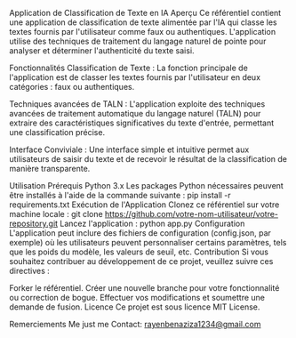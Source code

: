Application de Classification de Texte en IA
Aperçu
Ce référentiel contient une application de classification de texte alimentée par l'IA qui classe les textes fournis par l'utilisateur comme faux ou authentiques. L'application utilise des techniques de traitement du langage naturel de pointe pour analyser et déterminer l'authenticité du texte saisi.

Fonctionnalités
Classification de Texte : La fonction principale de l'application est de classer les textes fournis par l'utilisateur en deux catégories : faux ou authentiques.

Techniques avancées de TALN : L'application exploite des techniques avancées de traitement automatique du langage naturel (TALN) pour extraire des caractéristiques significatives du texte d'entrée, permettant une classification précise.

Interface Conviviale : Une interface simple et intuitive permet aux utilisateurs de saisir du texte et de recevoir le résultat de la classification de manière transparente.

Utilisation
Prérequis
Python 3.x
Les packages Python nécessaires peuvent être installés à l'aide de la commande suivante :
  pip install -r requirements.txt
Exécution de l'Application
Clonez ce référentiel sur votre machine locale :
  git clone https://github.com/votre-nom-utilisateur/votre-repository.git
Lancez l'application :
  python app.py
Configuration
L'application peut inclure des fichiers de configuration (config.json, par exemple) où les utilisateurs peuvent personnaliser certains paramètres, tels que les poids du modèle, les valeurs de seuil, etc.
Contribution
Si vous souhaitez contribuer au développement de ce projet, veuillez suivre ces directives :

Forker le référentiel.
Créer une nouvelle branche pour votre fonctionnalité ou correction de bogue.
Effectuer vos modifications et soumettre une demande de fusion.
Licence
Ce projet est sous licence MIT License.

Remerciements
Me just me 
Contact:
  rayenbenaziza1234@gmail.com
